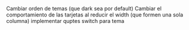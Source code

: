 Cambiar orden de temas (que dark sea por default)
Cambiar el comportamiento de las tarjetas al reducir el width (que formen una sola columna)
implementar quptes
switch para tema